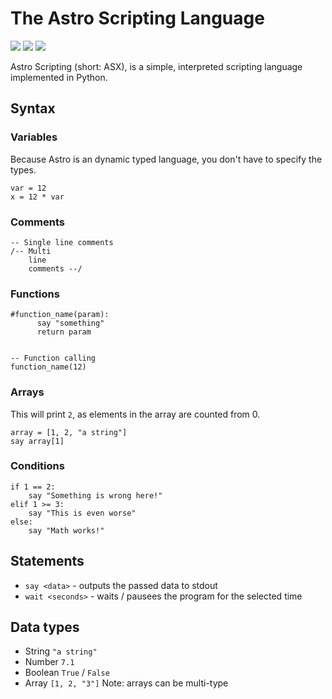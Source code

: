 # The Astro Scripting Language
![](https://img.shields.io/badge/Implementation-Python%203.9-%2300A3E0?logo=python)
![](https://img.shields.io/badge/Version-0.3-%2333aa33?logo=gitea)
![](https://img.shields.io/tokei/lines/github/xyLotus/Astro-Scripting?label=Total%20lines&logo=stackoverflow)

Astro Scripting (short: ASX), is a simple, interpreted scripting language implemented in Python.


## Syntax
### Variables
Because Astro is an dynamic typed language, you don't have to specify the types.
```
var = 12
x = 12 * var
```
### Comments
```
-- Single line comments
/-- Multi
    line
    comments --/
```

### Functions 
```
#function_name(param):
      say "something"
      return param
      

-- Function calling
function_name(12)
```

### Arrays
This will print `2`, as elements in the array are counted from 0.
```
array = [1, 2, "a string"]
say array[1]

```

### Conditions
```
if 1 == 2:
    say "Something is wrong here!"
elif 1 >= 3:
    say "This is even worse"
else:
    say "Math works!"
```


## Statements
* `say <data>` - outputs the passed data to stdout
* `wait <seconds>` - waits / pausees the program for the selected time


## Data types
* String `"a string"`
* Number `7.1`
* Boolean `True` / `False`
* Array `[1, 2, "3"]`
Note: arrays can be multi-type
